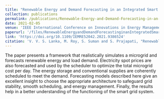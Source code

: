 ```yaml
---
title: "Renewable Energy and Demand Forecasting in an Integrated Smart Grid"
collection: publications
permalink: /publications/Renewable-Energy-and-Demand-Forecasting-in-an-Integrated-Smart-Grid
date: 2021-02-05
venue: 'IEEE International Conference on Innovations in Energy Management and Renewable Resources (IEMRE), 2021'
paperurl: '/files/RenewableEnergyandDemandForecastinginanIntegratedSmartGrid.pdf'
link: 'https://doi.org/10.1109/IEMRE52042.2021.9386524'
citation: 'V. V. S. Lanka, M. Roy, S. Suman and S. Prajapati, "Renewable Energy and Demand Forecasting in an Integrated Smart Grid," 2021 Innovations in Energy Management and Renewable Resources(52042), 2021, pp. 1-6, doi: 10.1109/IEMRE52042.2021.9386524.'
---
```

The paper presents a framework that realistically simulates a microgrid and forecasts renewable energy and load demand. Electricity spot prices are also forecasted and used by the scheduler to optimize the total microgrid cost per day. The energy storage and conventional supplies are coherently scheduled to meet the demand. Forecasting models described here give an excellent insight to choose the appropriate architecture to safeguard grid stability, smooth scheduling, and energy management. Finally, the results help in a better understanding of the functioning of the smart grid system.
